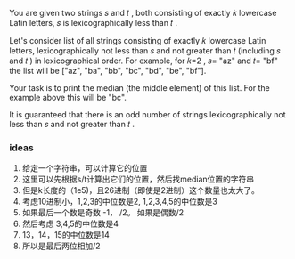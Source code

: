 You are given two strings 𝑠
 and 𝑡
, both consisting of exactly 𝑘
 lowercase Latin letters, 𝑠
 is lexicographically less than 𝑡
.

Let's consider list of all strings consisting of exactly 𝑘
 lowercase Latin letters, lexicographically not less than 𝑠
 and not greater than 𝑡
 (including 𝑠
 and 𝑡
) in lexicographical order. For example, for 𝑘=2
, 𝑠=
"az" and 𝑡=
"bf" the list will be ["az", "ba", "bb", "bc", "bd", "be", "bf"].

Your task is to print the median (the middle element) of this list. For the example above this will be "bc".

It is guaranteed that there is an odd number of strings lexicographically not less than 𝑠
 and not greater than 𝑡
.

### ideas
1. 给定一个字符串，可以计算它的位置
2. 这里可以先根据s/t计算出它们的位置，然后找median位置的字符串
3. 但是k长度的（1e5)，且26进制（即使是2进制）这个数量也太大了。
4. 考虑10进制小，1,2,3的中位数是2, 1,2,3,4,5的中位数是3
5. 如果最后一个数是奇数 -1， /2。 如果是偶数/2
6. 然后考虑   3,4,5的中位数是4
7. 13，14，15的中位数是14
8. 所以是最后两位相加/2